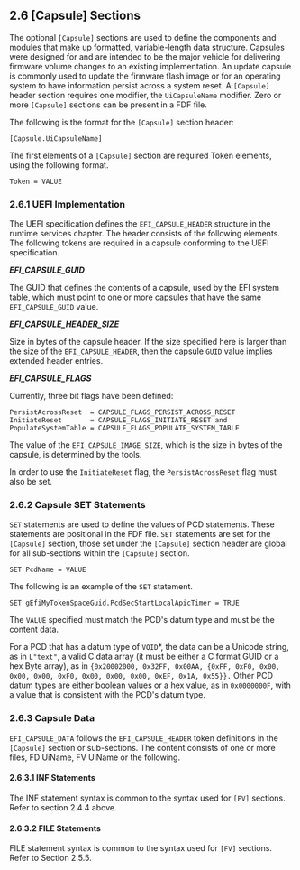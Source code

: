 <!--- @file
  2.6 [Capsule] Sections

  Copyright (c) 2006-2017, Intel Corporation. All rights reserved.<BR>

  Redistribution and use in source (original document form) and 'compiled'
  forms (converted to PDF, epub, HTML and other formats) with or without
  modification, are permitted provided that the following conditions are met:

  1) Redistributions of source code (original document form) must retain the
     above copyright notice, this list of conditions and the following
     disclaimer as the first lines of this file unmodified.

  2) Redistributions in compiled form (transformed to other DTDs, converted to
     PDF, epub, HTML and other formats) must reproduce the above copyright
     notice, this list of conditions and the following disclaimer in the
     documentation and/or other materials provided with the distribution.

  THIS DOCUMENTATION IS PROVIDED BY TIANOCORE PROJECT "AS IS" AND ANY EXPRESS OR
  IMPLIED WARRANTIES, INCLUDING, BUT NOT LIMITED TO, THE IMPLIED WARRANTIES OF
  MERCHANTABILITY AND FITNESS FOR A PARTICULAR PURPOSE ARE DISCLAIMED. IN NO
  EVENT SHALL TIANOCORE PROJECT  BE LIABLE FOR ANY DIRECT, INDIRECT, INCIDENTAL,
  SPECIAL, EXEMPLARY, OR CONSEQUENTIAL DAMAGES (INCLUDING, BUT NOT LIMITED TO,
  PROCUREMENT OF SUBSTITUTE GOODS OR SERVICES; LOSS OF USE, DATA, OR PROFITS;
  OR BUSINESS INTERRUPTION) HOWEVER CAUSED AND ON ANY THEORY OF LIABILITY,
  WHETHER IN CONTRACT, STRICT LIABILITY, OR TORT (INCLUDING NEGLIGENCE OR
  OTHERWISE) ARISING IN ANY WAY OUT OF THE USE OF THIS DOCUMENTATION, EVEN IF
  ADVISED OF THE POSSIBILITY OF SUCH DAMAGE.

-->

## 2.6 [Capsule] Sections

The optional `[Capsule]` sections are used to define the components and modules
that make up formatted, variable-length data structure. Capsules were designed
for and are intended to be the major vehicle for delivering firmware volume
changes to an existing implementation. An update capsule is commonly used to
update the firmware flash image or for an operating system to have information
persist across a system reset. A `[Capsule]` header section requires one
modifier, the `UiCapsuleName` modifier. Zero or more `[Capsule]` sections can
be present in a FDF file.

The following is the format for the `[Capsule]` section header:

`[Capsule.UiCapsuleName]`

The first elements of a `[Capsule]` section are required Token elements, using
the following format.

`Token = VALUE`

### 2.6.1 UEFI Implementation

The UEFI specification defines the `EFI_CAPSULE_HEADER` structure in the
runtime services chapter. The header consists of the following elements. The
following tokens are required in a capsule conforming to the UEFI specification.

**_EFI_CAPSULE_GUID_**

The GUID that defines the contents of a capsule, used by the EFI system table,
which must point to one or more capsules that have the same `EFI_CAPSULE_GUID`
value.

**_EFI_CAPSULE_HEADER_SIZE_**

Size in bytes of the capsule header. If the size specified here is larger than
the size of the `EFI_CAPSULE_HEADER`, then the capsule `GUID` value implies
extended header entries.

**_EFI_CAPSULE_FLAGS_**

Currently, three bit flags have been defined:

```
PersistAcrossReset  = CAPSULE_FLAGS_PERSIST_ACROSS_RESET
InitiateReset       = CAPSULE_FLAGS_INITIATE_RESET and
PopulateSystemTable = CAPSULE_FLAGS_POPULATE_SYSTEM_TABLE
```

The value of the `EFI_CAPSULE_IMAGE_SIZE`, which is the size in bytes of the
capsule, is determined by the tools.

In order to use the `InitiateReset` flag, the `PersistAcrossReset` flag must
also be set.

### 2.6.2 Capsule SET Statements

`SET` statements are used to define the values of PCD statements. These
statements are positional in the FDF file. `SET` statements are set for the
`[Capsule]` section, those set under the `[Capsule]` section header are global
for all sub-sections within the `[Capsule]` section.

`SET PcdName = VALUE`

The following is an example of the `SET` statement.

`SET gEfiMyTokenSpaceGuid.PcdSecStartLocalApicTimer = TRUE`

The `VALUE` specified must match the PCD's datum type and must be the content
data.

For a PCD that has a datum type of `VOID`*, the data can be a Unicode string,
as in `L"text"`, a valid C data array (it must be either a C format GUID or a
hex Byte array), as in `{0x20002000, 0x32FF, 0x00AA, {0xFF, 0xF0, 0x00, 0x00, 0x00, 0xF0, 0x00, 0x00, 0x00, 0xEF, 0x1A, 0x55}}.`
Other PCD datum types are either boolean values or a hex value, as in
`0x0000000F`, with a value that is consistent with the PCD's datum type.

### 2.6.3 Capsule Data

`EFI_CAPSULE_DATA` follows the `EFI_CAPSULE_HEADER` token definitions in the
`[Capsule]` section or sub-sections. The content consists of one or more files,
FD UiName, FV UiName or the following.

#### 2.6.3.1 INF Statements

The INF statement syntax is common to the syntax used for `[FV]` sections.
Refer to section 2.4.4 above.

#### 2.6.3.2 FILE Statements

FILE statement syntax is common to the syntax used for `[FV]` sections. Refer
to Section 2.5.5.
